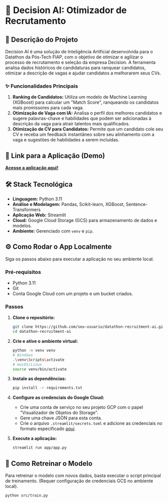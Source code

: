 # 🤖 Decision AI: Otimizador de Recrutamento

## 📝 Descrição do Projeto

Decision AI é uma solução de Inteligência Artificial desenvolvida para o Datathon da Pós-Tech FIAP, com o objetivo de otimizar e agilizar o processo de recrutamento e seleção da empresa Decision. A ferramenta analisa dados históricos de candidaturas para ranquear candidatos, otimizar a descrição de vagas e ajudar candidatos a melhorarem seus CVs.

### ✨ Funcionalidades Principais

1.  **Ranking de Candidatos:** Utiliza um modelo de Machine Learning (XGBoost) para calcular um "Match Score", ranqueando os candidatos mais promissores para cada vaga.
2.  **Otimização de Vaga com IA:** Analisa o perfil dos melhores candidatos e sugere palavras-chave e habilidades que podem ser adicionadas à descrição da vaga para atrair talentos mais qualificados.
3.  **Otimização de CV para Candidatos:** Permite que um candidato cole seu CV e receba um feedback instantâneo sobre seu alinhamento com a vaga e sugestões de habilidades a serem incluídas.

## 🚀 Link para a Aplicação (Demo)

**[Acesse a aplicação aqui!](URL_DA_SUA_APP_STREAMLIT)**

## 🛠️ Stack Tecnológica

- **Linguagem:** Python 3.11
- **Análise e Modelagem:** Pandas, Scikit-learn, XGBoost, Sentence-Transformers
- **Aplicação Web:** Streamlit
- **Cloud:** Google Cloud Storage (GCS) para armazenamento de dados e modelos.
- **Ambiente:** Gerenciado com `venv` e `pip`.

## ⚙️ Como Rodar o App Localmente

Siga os passos abaixo para executar a aplicação no seu ambiente local.

### Pré-requisitos

- Python 3.11
- Git
- Conta Google Cloud com um projeto e um bucket criados.

### Passos

1.  **Clone o repositório:**
    ```bash
    git clone https://github.com/seu-usuario/datathon-recruitment-ai.git
    cd datathon-recruitment-ai
    ```

2.  **Crie e ative o ambiente virtual:**
    ```bash
    python -m venv venv
    # Windows
    .\venv\Scripts\activate
    # macOS/Linux
    source venv/bin/activate
    ```

3.  **Instale as dependências:**
    ```bash
    pip install -r requirements.txt
    ```

4.  **Configure as credenciais do Google Cloud:**
    - Crie uma conta de serviço no seu projeto GCP com o papel "Visualizador de Objetos do Storage".
    - Gere uma chave JSON para esta conta.
    - Crie o arquivo `.streamlit/secrets.toml` e adicione as credenciais no formato especificado [aqui](https://docs.streamlit.io/deploy/streamlit-community-cloud/deploy-your-app/secrets-management#connect-streamlit-community-cloud-to-your-private-google-cloud-storage-bucket).

5.  **Execute a aplicação:**
    ```bash
    streamlit run app/app.py
    ```

## 🔄 Como Retreinar o Modelo

Para retreinar o modelo com novos dados, basta executar o script principal de treinamento. (Requer configuração de credenciais GCS no ambiente local).

```bash
python src/train.py